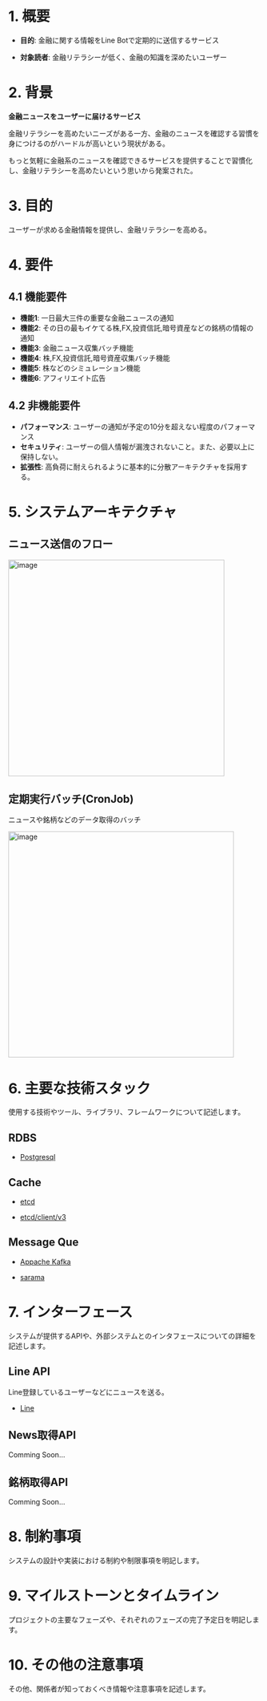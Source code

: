 # 1. 概要

- **目的**: 金融に関する情報をLine Botで定期的に送信するサービス

- **対象読者**: 金融リテラシーが低く、金融の知識を深めたいユーザー

# 2. 背景

**金融ニュースをユーザーに届けるサービス**

金融リテラシーを高めたいニーズがある一方、金融のニュースを確認する習慣を身につけるのがハードルが高いという現状がある。

もっと気軽に金融系のニュースを確認できるサービスを提供することで習慣化し、金融リテラシーを高めたいという思いから発案された。

# 3. 目的

ユーザーが求める金融情報を提供し、金融リテラシーを高める。

# 4. 要件

## 4.1 機能要件

- **機能1**: 一日最大三件の重要な金融ニュースの通知
- **機能2**: その日の最もイケてる株,FX,投資信託,暗号資産などの銘柄の情報の通知
- **機能3**: 金融ニュース収集バッチ機能
- **機能4**: 株,FX,投資信託,暗号資産収集バッチ機能
- **機能5**: 株などのシミュレーション機能
- **機能6**: アフィリエイト広告

## 4.2 非機能要件

- **パフォーマンス**: ユーザーの通知が予定の10分を超えない程度のパフォーマンス
- **セキュリティ**: ユーザーの個人情報が漏洩されないこと。また、必要以上に保持しない。
- **拡張性**: 高負荷に耐えられるように基本的に分散アーキテクチャを採用する。

# 5. システムアーキテクチャ

## ニュース送信のフロー

<img width="432" alt="image" src="https://github.com/yoshihiro-shu/financial-bot/assets/84740493/7b2edc84-c5fc-4b24-9c29-79df19d40b97">

## 定期実行バッチ(CronJob)

ニュースや銘柄などのデータ取得のバッチ

<img width="451" alt="image" src="https://github.com/yoshihiro-shu/financial-bot/assets/84740493/081fefbe-8560-4fb1-a948-bb2218e9cc59">

# 6. 主要な技術スタック

使用する技術やツール、ライブラリ、フレームワークについて記述します。

## RDBS

- [Postgresql](https://www.postgresql.org/)

## Cache

- [etcd](https://etcd.io/)

- [etcd/client/v3](https://github.com/etcd-io/etcd/tree/main/client/v3)

## Message Que

- [Appache Kafka](https://kafka.apache.org/)

- [sarama](https://github.com/IBM/sarama)

# 7. インターフェース

システムが提供するAPIや、外部システムとのインタフェースについての詳細を記述します。

## Line API

Line登録しているユーザーなどにニュースを送る。

- [Line](https://developers.line.biz/ja/docs/messaging-api/building-bot/)

## News取得API

Comming Soon...

## 銘柄取得API

Comming Soon...

# 8. 制約事項

システムの設計や実装における制約や制限事項を明記します。

# 9. マイルストーンとタイムライン

プロジェクトの主要なフェーズや、それぞれのフェーズの完了予定日を明記します。

# 10. その他の注意事項

その他、関係者が知っておくべき情報や注意事項を記述します。

